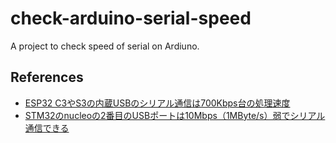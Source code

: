 # check-arduino-serial-speed

A project to check speed of serial on Ardiuno.

## References

- [ESP32 C3やS3の内蔵USBのシリアル通信は700Kbps台の処理速度](https://asukiaaa.blogspot.com/2023/02/esp32-c3-s3-builtin-usb-can-send-700kbps.html)
- [STM32のnucleoの2番目のUSBポートは10Mbps（1MByte/s）弱でシリアル通信できる](https://asukiaaa.blogspot.com/2023/02/stm32-cdc-is-10mega-bit-per-sec.html)
